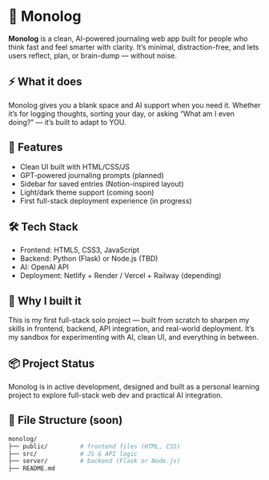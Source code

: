 # 🧠 Monolog

**Monolog** is a clean, AI-powered journaling web app built for people who think fast and feel smarter with clarity. It’s minimal, distraction-free, and lets users reflect, plan, or brain-dump — without noise.

## ⚡ What it does

Monolog gives you a blank space and AI support when you need it. Whether it’s for logging thoughts, sorting your day, or asking “What am I even doing?” — it’s built to adapt to YOU.

## 🚀 Features

- Clean UI built with HTML/CSS/JS
- GPT-powered journaling prompts (planned)
- Sidebar for saved entries (Notion-inspired layout)
- Light/dark theme support (coming soon)
- First full-stack deployment experience (in progress)


## 🛠️ Tech Stack

- Frontend: HTML5, CSS3, JavaScript  
- Backend: Python (Flask) or Node.js (TBD) 
- AI: OpenAI API  
- Deployment: Netlify + Render / Vercel + Railway (depending)

## 🎯 Why I built it

This is my first full-stack solo project — built from scratch to sharpen my skills in frontend, backend, API integration, and real-world deployment. It’s my sandbox for experimenting with AI, clean UI, and everything in between.

## 📦 Project Status

Monolog is in active development, designed and built as a personal learning project to explore full-stack web dev and practical AI integration.

## 📂 File Structure (soon)

```bash
monolog/
├── public/         # frontend files (HTML, CSS)
├── src/            # JS & API logic
├── server/         # backend (Flask or Node.js)
├── README.md


